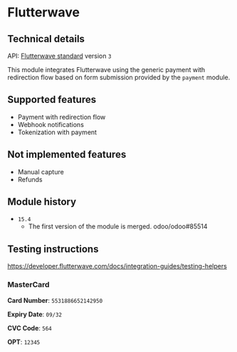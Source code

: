 # Flutterwave

## Technical details

API: [Flutterwave standard](https://developer.flutterwave.com/docs/collecting-payments/standard/)
version `3`

This module integrates Flutterwave using the generic payment with redirection flow based on form
submission provided by the `payment` module.

## Supported features

- Payment with redirection flow
- Webhook notifications
- Tokenization with payment

## Not implemented features

- Manual capture
- Refunds

## Module history

- `15.4`
  - The first version of the module is merged. odoo/odoo#85514

## Testing instructions

https://developer.flutterwave.com/docs/integration-guides/testing-helpers

### MasterCard

**Card Number**: `5531886652142950`

**Expiry Date**: `09/32`

**CVC Code**: `564`

**OPT**: `12345`
